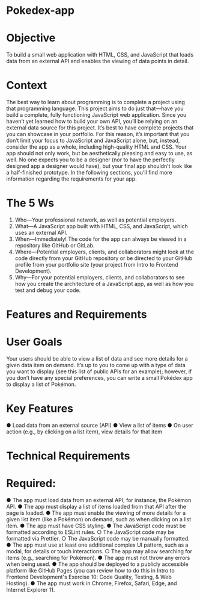 # Pokedex-app

# Objective
To build a small web application with HTML, CSS, and JavaScript that loads
data from an external API and enables the viewing of data points in detail.

# Context
The best way to learn about programming is to complete a project using that programming language.
This project aims to do just that—have you build a complete, fully functioning JavaScript web
application. Since you haven’t yet learned how to build your own API, you’ll be relying on an external
data source for this project.
It’s best to have complete projects that you can showcase in your portfolio. For this reason, it’s
important that you don’t limit your focus to JavaScript and JavaScript alone, but, instead, consider the
app as a whole, including high-quality HTML and CSS. Your app should not only work, but be
aesthetically pleasing and easy to use, as well. No one expects you to be a designer (nor to have the
perfectly designed app a designer would have), but your final app shouldn’t look like a half-finished
prototype.
In the following sections, you’ll find more information regarding the requirements for your app.

# The 5 Ws
1. Who—Your professional network, as well as potential employers.
2. What—A JavaScript app built with HTML, CSS, and JavaScript, which uses an
external API.
3. When—Immediately! The code for the app can always be viewed in a repository like
GitHub or GitLab.
4. Where—Potential employers, clients, and collaborators might look at the code
directly from your GitHub repository or be directed to your GitHub profile from your
portfolio site (your project from Intro to Frontend Development).
5. Why—For your potential employers, clients, and collaborators to see how you create
the architecture of a JavaScript app, as well as how you test and debug your code.

# Features and Requirements

# User Goals
Your users should be able to view a list of data and see more details for a given data item on demand.
It’s up to you to come up with a type of data you want to display (see this list of public APIs for an
example); however, if you don’t have any special preferences, you can write a small Pokédex app to
display a list of Pokémon.

# Key Features
● Load data from an external source (API)
● View a list of items
● On user action (e.g., by clicking on a list item), view details for that item

# Technical Requirements

# Required:
● The app must load data from an external API; for instance, the Pokémon API.
● The app must display a list of items loaded from that API after the page is loaded.
● The app must enable the viewing of more details for a given list item (like a Pokémon) on
demand, such as when clicking on a list item.
● The app must have CSS styling.
● The JavaScript code must be formatted according to ESLint rules.
  ○ The JavaScript code may be formatted via Prettier.
  ○ The JavaScript code may be manually formatted.
● The app must use at least one additional complex UI pattern, such as a modal, for details or
touch interactions.
  ○ The app may allow searching for items (e.g., searching for Pokémon).
● The app must not throw any errors when being used.
● The app should be deployed to a publicly accessible platform like GitHub Pages (you can
review how to do this in Intro to Frontend Development's Exercise 10: Code Quality, Testing, &
Web Hosting).
● The app must work in Chrome, Firefox, Safari, Edge, and Internet Explorer 11.
